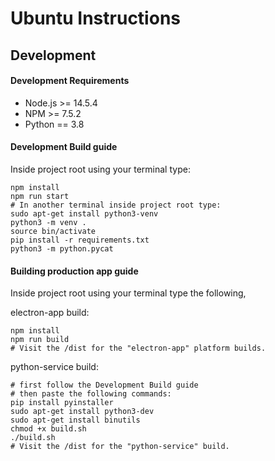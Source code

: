 # Ubuntu Instructions

## Development

#### Development Requirements

 * Node.js >= 14.5.4
 * NPM >= 7.5.2
 * Python == 3.8

#### Development Build guide

Inside project root using your terminal type:
```
npm install
npm run start
# In another terminal inside project root type:
sudo apt-get install python3-venv
python3 -m venv .
source bin/activate
pip install -r requirements.txt
python3 -m python.pycat
```

#### Building production app guide

Inside project root using your terminal type the following,

electron-app build:
```
npm install
npm run build
# Visit the /dist for the "electron-app" platform builds.
```

python-service build:
```
# first follow the Development Build guide
# then paste the following commands:
pip install pyinstaller
sudo apt-get install python3-dev
sudo apt-get install binutils
chmod +x build.sh
./build.sh
# Visit the /dist for the "python-service" build.
```
